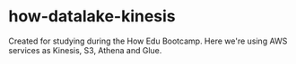 # how-datalake-kinesis
Created for studying during the How Edu Bootcamp. Here we're using AWS services as Kinesis, S3, Athena and Glue.

